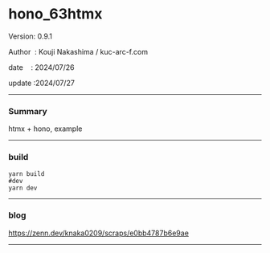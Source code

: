 ﻿# hono_63htmx

 Version: 0.9.1

 Author  : Kouji Nakashima / kuc-arc-f.com

 date    : 2024/07/26

 update  :2024/07/27
***
### Summary

htmx + hono, example

***
### build

```
yarn build
#dev
yarn dev
```
***
### blog 

https://zenn.dev/knaka0209/scraps/e0bb4787b6e9ae

***

